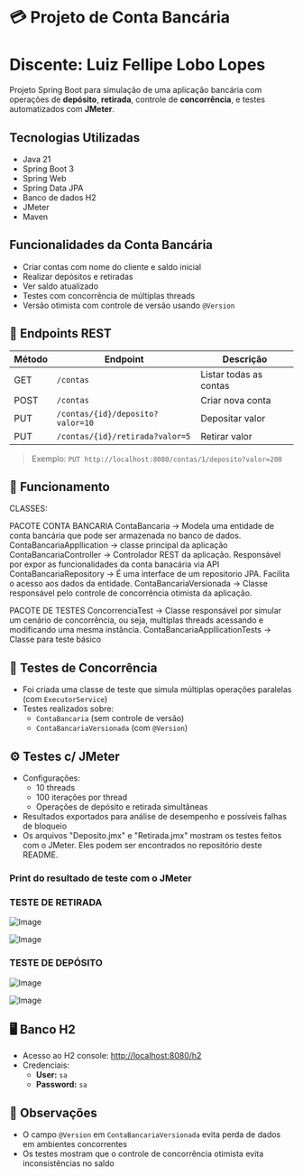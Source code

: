 # 💳 Projeto de Conta Bancária
# Discente: Luiz Fellipe Lobo Lopes

Projeto Spring Boot para simulação de uma aplicação bancária com operações de **depósito**, **retirada**, controle de **concorrência**, e testes automatizados com **JMeter**.

## Tecnologias Utilizadas

- Java 21
- Spring Boot 3
- Spring Web
- Spring Data JPA
- Banco de dados H2
- JMeter
- Maven

## Funcionalidades da Conta Bancária

- Criar contas com nome do cliente e saldo inicial
- Realizar depósitos e retiradas
- Ver saldo atualizado
- Testes com concorrência de múltiplas threads
- Versão otimista com controle de versão usando `@Version`

## 🔗 Endpoints REST

| Método | Endpoint                         | Descrição             |
|--------|----------------------------------|------------------------|
| GET    | `/contas`                        | Listar todas as contas |
| POST   | `/contas`                        | Criar nova conta       |
| PUT    | `/contas/{id}/deposito?valor=10` | Depositar valor        |
| PUT    | `/contas/{id}/retirada?valor=5`  | Retirar valor          |

> Exemplo: `PUT http://localhost:8080/contas/1/deposito?valor=200`

## 🚀 Funcionamento

CLASSES:

PACOTE CONTA BANCARIA
ContaBancaria -> Modela uma entidade de conta bancária que pode ser armazenada no banco de dados.
ContaBancariaAppllication -> classe principal da aplicação
ContaBancariaController -> Controlador REST da aplicação. Responsável por expor as funcionalidades da conta banacária via API
ContaBancariaRepository -> É uma interface de um repositorio JPA. Facilita o acesso aos dados da entidade.
ContaBancariaVersionada -> Classe responsável pelo controle de concorrência otimista da aplicação.

PACOTE DE TESTES
ConcorrenciaTest -> Classe responsável por simular um cenário de concorrência, ou seja, multiplas threads acessando e modificando uma mesma instância.
ContaBancariaAppllicationTests -> Classe para teste básico

## 🧪 Testes de Concorrência

- Foi criada uma classe de teste que simula múltiplas operações paralelas (com `ExecutorService`)
- Testes realizados sobre:
  - `ContaBancaria` (sem controle de versão)
  - `ContaBancariaVersionada` (com `@Version`)

## ⚙️ Testes c/ JMeter

- Configurações:
  - 10 threads
  - 100 iterações por thread
  - Operações de depósito e retirada simultâneas
- Resultados exportados para análise de desempenho e possíveis falhas de bloqueio
- Os arquivos "Deposito.jmx" e "Retirada.jmx" mostram os testes feitos com o JMeter. Eles podem ser encontrados no repositório deste README.

### Print do resultado de teste com o JMeter

### TESTE DE RETIRADA

![Image](https://github.com/user-attachments/assets/317897de-7527-4f3f-af3b-45dc2cc70e05)

![Image](https://github.com/user-attachments/assets/d4ad0974-f98a-41c2-9e8e-e0b468996556)

### TESTE DE DEPÓSITO

![Image](https://github.com/user-attachments/assets/4e9766a9-03d5-4a54-bb54-35e98e35d17e)

![Image](https://github.com/user-attachments/assets/e22bfa1e-17fd-43a1-92e4-135ee20da463)


## 🖥️ Banco H2

- Acesso ao H2 console: [http://localhost:8080/h2](http://localhost:8080/h2)
- Credenciais:
  - **User:** `sa`
  - **Password:** `sa`

## 🧠 Observações

- O campo `@Version` em `ContaBancariaVersionada` evita perda de dados em ambientes concorrentes
- Os testes mostram que o controle de concorrência otimista evita inconsistências no saldo
